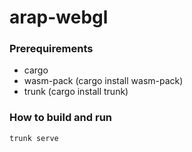 # arap-webgl

### Prerequirements
- cargo
- wasm-pack (cargo install wasm-pack)
- trunk (cargo install trunk)

### How to build and run
```bash
trunk serve
```
